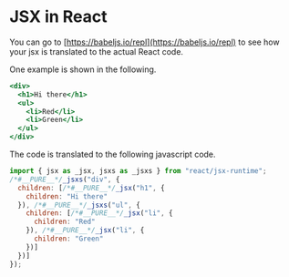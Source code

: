 # JSX in React

You can go to [https://babeljs.io/repl](https://babeljs.io/repl) to see how your jsx is translated to the actual React code.

One example is shown in the following.

```jsx
<div>
  <h1>Hi there</h1>
  <ul>
    <li>Red</li>
    <li>Green</li>
  </ul>
</div>
```

The code is translated to the following javascript code.

```javascript
import { jsx as _jsx, jsxs as _jsxs } from "react/jsx-runtime";
/*#__PURE__*/_jsxs("div", {
  children: [/*#__PURE__*/_jsx("h1", {
    children: "Hi there"
  }), /*#__PURE__*/_jsxs("ul", {
    children: [/*#__PURE__*/_jsx("li", {
      children: "Red"
    }), /*#__PURE__*/_jsx("li", {
      children: "Green"
    })]
  })]
});
```